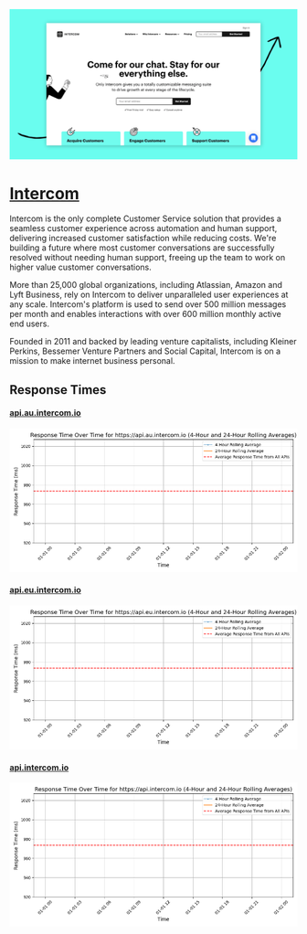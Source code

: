 [![Visit Intercom](imagePreview.png)](https://intercom.com)

# [Intercom](https://intercom.com)

Intercom is the only complete Customer Service solution that provides a seamless customer experience across automation and human support, delivering increased customer satisfaction while reducing costs. We're building a future where most customer conversations are successfully resolved without needing human support, freeing up the team to work on higher value customer conversations.

More than 25,000 global organizations, including Atlassian, Amazon and Lyft Business, rely on Intercom to deliver unparalleled user experiences at any scale. Intercom's platform is used to send over 500 million messages per month and enables interactions with over 600 million monthly active end users.

Founded in 2011 and backed by leading venture capitalists, including Kleiner Perkins, Bessemer Venture Partners and Social Capital, Intercom is on a mission to make internet business personal.

## Response Times

#### [api.au.intercom.io](https://api.au.intercom.io)

![api.au.intercom.io](response-time-charts/6170692e61752e696e746572636f6d2e696f.png)
#### [api.eu.intercom.io](https://api.eu.intercom.io)

![api.eu.intercom.io](response-time-charts/6170692e65752e696e746572636f6d2e696f.png)
#### [api.intercom.io](https://api.intercom.io)

![api.intercom.io](response-time-charts/6170692e696e746572636f6d2e696f.png)
